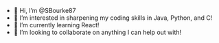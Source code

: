 - 👋 Hi, I’m @SBourke87
- 👀 I’m interested in sharpening my coding skills in Java, Python, and C!
- 🌱 I’m currently learning React!
- 💞️ I’m looking to collaborate on anything I can help out with!

